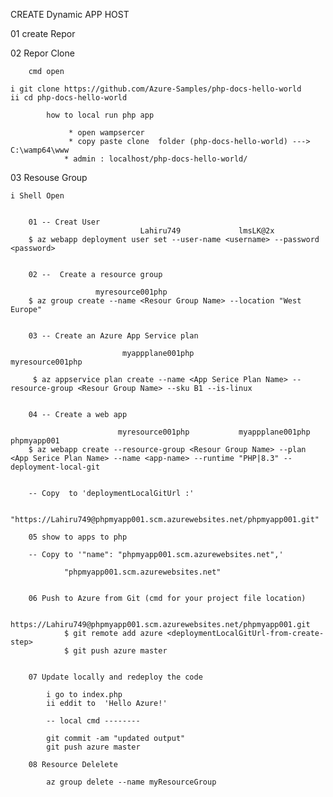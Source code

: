 CREATE Dynamic APP HOST

01 create Repor

02 Repor Clone 
	
        cmd open 

	i git clone https://github.com/Azure-Samples/php-docs-hello-world 
	ii cd php-docs-hello-world

			how to local run php app
				
				 * open wampsercer
				 * copy paste clone  folder (php-docs-hello-world) ---> C:\wamp64\www
				* admin : localhost/php-docs-hello-world/	

03 Resouse Group

	i Shell Open
		

		01 -- Creat User
							     Lahiru749	           lmsLK@2x
		$ az webapp deployment user set --user-name <username> --password <password> 
		
		
		02 --  Create a resource group 	

					   myresource001php
		$ az group create --name <Resour Group Name> --location "West Europe"


		03 -- Create an Azure App Service plan

						     myappplane001php	                     myresource001php

		 $ az appservice plan create --name <App Serice Plan Name> --resource-group <Resour Group Name> --sku B1 --is-linux


		04 -- Create a web app

							myresource001php           myappplane001php           phpmyapp001
		$ az webapp create --resource-group <Resour Group Name> --plan <App Serice Plan Name> --name <app-name> --runtime "PHP|8.3" --deployment-local-git


		-- Copy  to 'deploymentLocalGitUrl :' 
				
				"https://Lahiru749@phpmyapp001.scm.azurewebsites.net/phpmyapp001.git"

		05 show to apps to php

		-- Copy to '"name": "phpmyapp001.scm.azurewebsites.net",'
				
				"phpmyapp001.scm.azurewebsites.net"

		
		06 Push to Azure from Git (cmd for your project file location)

							https://Lahiru749@phpmyapp001.scm.azurewebsites.net/phpmyapp001.git	
				$ git remote add azure <deploymentLocalGitUrl-from-create-step> 
				$ git push azure master 


		07 Update locally and redeploy the code
			
			i go to index.php 
			ii eddit to  'Hello Azure!' 
			
			-- local cmd --------

			git commit -am "updated output" 
			git push azure master

		08 Resource Delelete

			az group delete --name myResourceGroup
